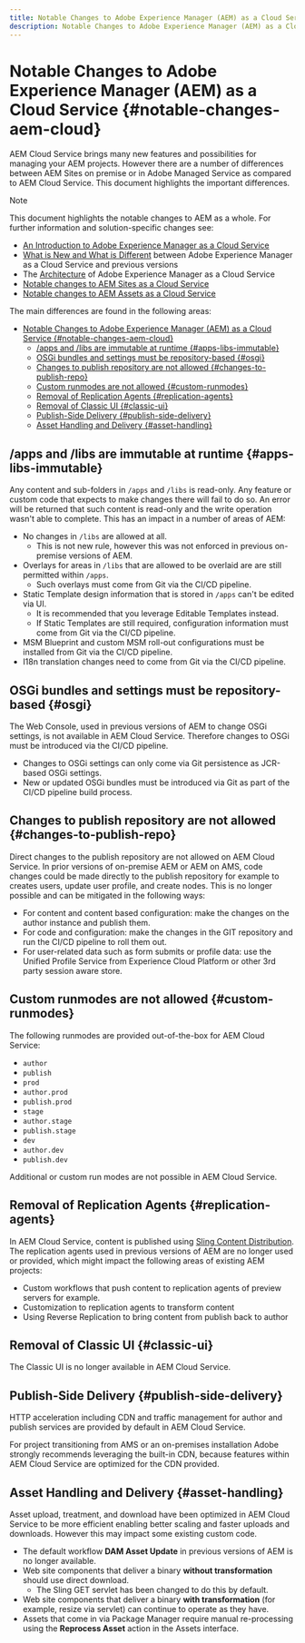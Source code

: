 ```yaml
---
title: Notable Changes to Adobe Experience Manager (AEM) as a Cloud Service
description: Notable Changes to Adobe Experience Manager (AEM) as a Cloud Service
---
```


# Notable Changes to Adobe Experience Manager (AEM) as a Cloud Service {#notable-changes-aem-cloud}

AEM Cloud Service brings many new features and possibilities for managing your AEM projects. However there are a number of differences between AEM Sites on premise or in Adobe Managed Service as compared to AEM Cloud Service. This document highlights the important differences.

>[!NOTE]
>This document highlights the notable changes to AEM as a whole. For further information and solution-specific changes see:
>
>* [An Introduction to Adobe Experience Manager as a Cloud Service](/help/overview/introduction.md)
>* [What is New and What is Different](/help/overview/what-is-new-and-different.md) between Adobe Experience Manager as a Cloud Service and previous versions
>* The [Architecture](/help/core-concepts/architecture.md) of Adobe Experience Manager as a Cloud Service
>* [Notable changes to AEM Sites as a Cloud Service](/help/sites-cloud/sites-cloud-changes.md)
>* [Notable changes to AEM Assets as a Cloud Service](/help/assets/assets-cloud-changes.md)

The main differences are found in the following areas:

- [Notable Changes to Adobe Experience Manager (AEM) as a Cloud Service {#notable-changes-aem-cloud}](#notable-changes-to-adobe-experience-manager-aem-as-a-cloud-service-notable-changes-aem-cloud)
  - [/apps and /libs are immutable at runtime {#apps-libs-immutable}](#apps-and-libs-are-immutable-at-runtime-apps-libs-immutable)
  - [OSGi bundles and settings must be repository-based {#osgi}](#osgi-bundles-and-settings-must-be-repository-based-osgi)
  - [Changes to publish repository are not allowed {#changes-to-publish-repo}](#changes-to-publish-repository-are-not-allowed-changes-to-publish-repo)
  - [Custom runmodes are not allowed {#custom-runmodes}](#custom-runmodes-are-not-allowed-custom-runmodes)
  - [Removal of Replication Agents {#replication-agents}](#removal-of-replication-agents-replication-agents)
  - [Removal of Classic UI {#classic-ui}](#removal-of-classic-ui-classic-ui)
  - [Publish-Side Delivery {#publish-side-delivery}](#publish-side-delivery-publish-side-delivery)
  - [Asset Handling and Delivery {#asset-handling}](#asset-handling-and-delivery-asset-handling)

## /apps and /libs are immutable at runtime {#apps-libs-immutable}

 Any content and sub-folders in `/apps` and `/libs` is read-only. Any feature or custom code that expects to make changes there will fail to do so. An error will be returned that such content is read-only and the write operation wasn't able to complete. This has an impact in a number of areas of AEM:

* No changes in `/libs` are allowed at all.
  * This is not new rule, however this was not enforced in previous on-premise versions of AEM.
* Overlays for areas in `/libs` that are allowed to be overlaid are are still permitted within `/apps`.
  * Such overlays must come from Git via the CI/CD pipeline.
* Static Template design information that is stored in `/apps` can't be edited via UI.
  * It is recommended that you leverage Editable Templates instead.
  * If Static Templates are still required, configuration information must come from Git via the CI/CD pipeline.
* MSM Blueprint and custom MSM roll-out configurations must be installed from Git via the CI/CD pipeline.
* I18n translation changes need to come from Git via the CI/CD pipeline.

## OSGi bundles and settings must be repository-based {#osgi}

The Web Console, used in previous versions of AEM to change OSGi settings, is not available in AEM Cloud Service. Therefore changes to OSGi must be introduced via the CI/CD pipeline.

* Changes to OSGi settings can only come via Git persistence as JCR-based OSGi settings.
* New or updated OSGi bundles must be introduced via Git as part of the CI/CD pipeline build process.

## Changes to publish repository are not allowed {#changes-to-publish-repo}

Direct changes to the publish repository are not allowed on AEM Cloud Service. In prior versions of on-premise AEM or AEM on AMS, code changes could be made directly to the publish repository for example to creates users, update user profile, and create nodes. This is no longer possible and can be mitigated in the following ways:

* For content and content based configuration: make the changes on the author instance and publish them.
* For code and configuration: make the changes in the GIT repository and run the CI/CD pipeline to roll them out.
* For user-related data such as form submits or profile data: use the Unified Profile Service from Experience Cloud Platform or other 3rd party session aware store.

## Custom runmodes are not allowed {#custom-runmodes}

The following runmodes are provided out-of-the-box for AEM Cloud Service:

* `author`
* `publish`
* `prod`
* `author.prod`
* `publish.prod`
* `stage`
* `author.stage`
* `publish.stage`
* `dev`
* `author.dev`
* `publish.dev`

Additional or custom run modes are not possible in AEM Cloud Service.

## Removal of Replication Agents {#replication-agents}

In AEM Cloud Service, content is published using [Sling Content Distribution](https://sling.apache.org/documentation/bundles/content-distribution.html). The replication agents used in previous versions of AEM are no longer used or provided, which might impact the following areas of existing AEM projects:

* Custom workflows that push content to replication agents of preview servers for example.
* Customization to replication agents to transform content
* Using Reverse Replication to bring content from publish back to author

## Removal of Classic UI {#classic-ui}

The Classic UI is no longer available in AEM Cloud Service.

## Publish-Side Delivery {#publish-side-delivery}

HTTP acceleration including CDN and traffic management for author and publish services are provided by default in AEM Cloud Service.

For project transitioning from AMS or an on-premises installation Adobe strongly recommends leveraging the built-in CDN, because features within AEM Cloud Service are optimized for the CDN provided.

## Asset Handling and Delivery {#asset-handling}

Asset upload, treatment, and download have been optimized in AEM Cloud Service to be more efficient enabling better scaling and faster uploads and downloads. However this may impact some existing custom code.

* The default workflow **DAM Asset Update** in previous versions of AEM is no longer available.
* Web site components that deliver a binary **without transformation** should use direct download.
  * The Sling GET servlet has been changed to do this by default.
* Web site components that deliver a binary **with transformation** (for example, resize via servlet) can continue to operate as they have.
* Assets that come in via Package Manager require manual re-processing using the **Reprocess Asset** action in the Assets interface.
